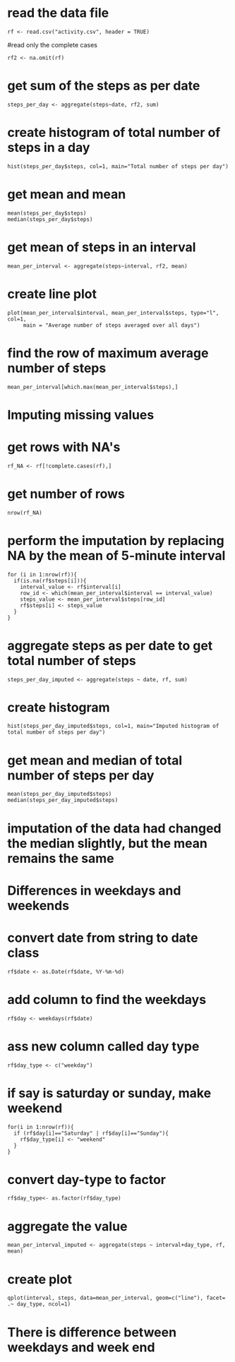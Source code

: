 # read the data file
```{r}
rf <- read.csv("activity.csv", header = TRUE)
```

#read only the complete cases
```{r}
rf2 <- na.omit(rf)
```

# get sum of the steps as per date
```{r}
steps_per_day <- aggregate(steps~date, rf2, sum)
```

# create histogram of total number of steps in a day
```{r}
hist(steps_per_day$steps, col=1, main="Total number of steps per day")
```

# get mean and mean 
```{r}
mean(steps_per_day$steps)
median(steps_per_day$steps)
```

# get mean of steps in an interval
```{r}
mean_per_interval <- aggregate(steps~interval, rf2, mean)
```
# create line plot
```{r}
plot(mean_per_interval$interval, mean_per_interval$steps, type="l", col=1,
     main = "Average number of steps averaged over all days")
```

# find the row of maximum average number of steps
```{r}
mean_per_interval[which.max(mean_per_interval$steps),]
```

# Imputing missing values

# get rows with NA's
```{r}
rf_NA <- rf[!complete.cases(rf),]
```

# get number of rows
```{r}
nrow(rf_NA)
```

# perform the imputation by replacing NA by the mean of 5-minute interval
```{r}
for (i in 1:nrow(rf)){
  if(is.na(rf$steps[i])){
    interval_value <- rf$interval[i]
    row_id <- which(mean_per_interval$interval == interval_value)
    steps_value <- mean_per_interval$steps[row_id]
    rf$steps[i] <- steps_value
  }
}
```


# aggregate steps as per date to get total number of steps
```{r}
steps_per_day_imputed <- aggregate(steps ~ date, rf, sum)
```

# create histogram
```{r}
hist(steps_per_day_imputed$steps, col=1, main="Imputed histogram of total number of steps per day")
```

# get mean and median of total number of steps per day
```{r}
mean(steps_per_day_imputed$steps)
median(steps_per_day_imputed$steps)
```

# imputation of the data had changed the median slightly, but the mean remains the same

# Differences in weekdays and weekends

# convert date from string to date class
```{r}
rf$date <- as.Date(rf$date, %Y-%m-%d)
```

# add column to find the weekdays
```{r}
rf$day <- weekdays(rf$date)
```

# ass new column called day type
```{r}
rf$day_type <- c("weekday")
```

# if say is saturday or sunday, make weekend
```{r}
for(i in 1:nrow(rf)){
  if (rf$day[i]=="Saturday" | rf$day[i]=="Sunday"){
    rf$day_type[i] <- "weekend"
  }
}
```


# convert day-type to factor
```{r}
rf$day_type<- as.factor(rf$day_type)
```

# aggregate the value
```{r}
mean_per_interval_imputed <- aggregate(steps ~ interval+day_type, rf, mean)
```

# create plot
```{r}
qplot(interval, steps, data=mean_per_interval, geom=c("line"), facet= .~ day_type, ncol=1)
```

# There is difference between weekdays and week end
